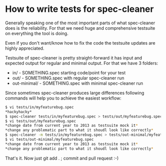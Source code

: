 How to write tests for spec-cleaner
===================================

Generally speaking one of the most important parts of what spec-cleaner does is
the reliability. For that we need huge and comprehensive testsuite on
everything the tool is doing.

Even if you don't want/know how to fix the code the testsuite updates are
highly appreciated.

Testsuite of spec-cleaner is pretty straight-forward it has input and expected
output for regular and minimal output. For that we have 3 folders:

+ in/ - SOMETHING.spec starting code/point for your test
+ out/ - SOMETHING.spec with regular spec-cleaner run
+ out-minimal/ - SOMETHING.spec with minimal spec-cleaner run

Since sometimes spec-cleaner produces large differences following commands will
help you to achieve the easiest workflow:

```bash
$ vi tests/in/myfeaturebug.spec
*hackyhacky*
$ spec-cleaner tests/in/myfeaturebug.spec > tests/out/myfeaturebug.spec
$ vi tests/out/myfeaturebug.spec
*change date from current year to 2013 as testsuite mock it*
*change any problematic part to what it shoudl look like correctly*
$ spec-cleaner -m tests/in/myfeaturebug.spec > tests/out-minimal/myfeaturebug.spec
$ vi tests/out-minimal/myfeaturebug.spec
*change date from current year to 2013 as testsuite mock it*
*change any problematic part to what it shoudl look like correctly*
```

That's it. Now just git add . ; commit and pull request :-)
